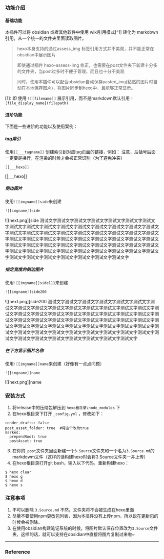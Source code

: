 ### 功能介绍

#### 基础功能

本插件可以将 obsidian 或者其他软件中使用 wiki引用模式[^1] 转化为 markdown引用，从一个统一的文件夹里面读取图片。

>hexo本身支持的通过assess_img 标签引用方式并不美观，并不能正常在obsidian中展示图片
>
>即使通过插件 hexo-assess-img 修正，也需要在post文件夹下新建十分多的文件夹，当post过多时不便于管理，而且也十分不美观
>
>同时，使用本插件可以配合obsidian自动保存pasted_img(粘贴的图片时自动在本地保存图片)，将图片同步到hexo中，且能够正常显示。

[1]: 即 使用 `![[filename]]` 展示引用，而不是markdown默认引用 `![file_display_name](filepath)`

#### 进阶功能

下面是一些进阶的功能以及使用案例：

##### tag索引

使用`[[___tagname]]` 创建索引到对应tag页面的链接，例如：
注意，后括号后面一定要是换行，在渲染的时候才会被正常识别（为了避免冲突）


```
[[___hexo]] 
```
[[___hexo]]

##### 侧边图片

使用`![[imgname]]side`来创建
```
![[imgname]]side
```

![[next.png]]side
测试文字测试文字测试文字测试文字测试文字测试文字测试文字测试文字测试文字测试文字测试文字测试文字测试文字测试文字测试文字测试文字测试文字测试文字测试文字测试文字测试文字测试文字测试文字测试文字测试文字测试文字测试文字测试文字测试文字测试文字测试文字测试文字测试文字测试文字测试文字测试文字测试文字测试文字测试文字测试文字测试文字测试文字测试文字测试文字测试文字测试文字测试文字测试文字测试文字测试文字测试文字测试文字测试文字测试文字测试文字测试文字测试文字测试文字测试文字

##### 指定宽度的侧边图片

使用`![[imgname]]side111`来创建
```
![[imgname]]side200
```

![[next.png]]side200
测试文字测试文字测试文字测试文字测试文字测试文字测试文字测试文字测试文字测试文字测试文字测试文字测试文字测试文字测试文字测试文字测试文字测试文字测试文字测试文字测试文字测试文字测试文字测试文字测试文字测试文字测试文字测试文字测试文字测试文字测试文字测试文字测试文字测试文字测试文字测试文字测试文字测试文字测试文字测试文字测试文字测试文字测试文字测试文字测试文字测试文字测试文字测试文字测试文字测试文字测试文字测试文字测试文字测试文字测试文字测试文字测试文字测试文字测试文字

##### 在下方显示图片名称

使用`![[imgname]]name`来创建（好像有一点点问题）
```
![[imgname]]name
```

![[next.png]]name



### 安装方式

1. 将release中的压缩包解压到 `hexo根目录\node_modules` 下 
2. 在hexo根目录下打开 `_config.yml` ，修改如下：

```
render_drafts: false
post_asset_folder: true  #将这个改为true
marked:
  prependRoot: true
  postAsset: true
```

3. 在你的`_post`文件夹里面新建一个`3.Source`文件夹和一个名为`3.Source.md`的markdowm文件（这样的话构建hexo时会将3.Source文件夹一并上传）
4. 在hexo根目录打开git bash，输入以下代码，重新构建hexo：

```git
$ hexo clear
$ hexo g
$ hexo d
$ hexo s
```

### 注意事项

1. 不可以删除 `3.Source.md` 不然，文件夹将不会被生成在hexo里面
2. 尽量不要使用npm更改包列表，因为本插件没有上传npm，所以说在更新包的时候会被删除。
3. 在使用obsidian构建笔记系统的时候，将图片默认保存位置改为`3.Source`文件夹，这样的话，就可以支持在obsidian中直接将图片复制过来啦~






<!-- more -->

----
### Reference

